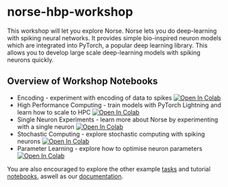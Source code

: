 # norse-hbp-workshop

This workshop will let you explore Norse. Norse
lets you do deep-learning with spiking neural networks.
It provides simple bio-inspired neuron models which
are integrated into PyTorch, a popular deep learning library.
This allows you to develop large scale deep-learning models
with spiking neurons quickly.

## Overview of Workshop Notebooks

- Encoding - experiment with encoding of data to spikes [![Open In Colab](https://colab.research.google.com/assets/colab-badge.svg)](https://colab.research.google.com/github/norse/norse-hbp-workshop/blob/master/encoding.ipynb)
- High Performance Computing - train models with PyTorch Lightning and learn how to scale to HPC [![Open In Colab](https://colab.research.google.com/assets/colab-badge.svg)](https://colab.research.google.com/github/norse/norse-hbp-workshop/blob/master/high-performance-computing.ipynb)
- Single Neuron Experiments - learn more about Norse by experimenting with a single neuron [![Open In Colab](https://colab.research.google.com/assets/colab-badge.svg)](https://colab.research.google.com/github/norse/norse-hbp-workshop/blob/master/single-neuron-experiments.ipynb)
- Stochastic Computing - explore stochastic computing with spiking neurons [![Open In Colab](https://colab.research.google.com/assets/colab-badge.svg)](https://colab.research.google.com/github/norse/norse-hbp-workshop/blob/master/stochastic-computing.ipynb)
- Parameter Learning - explore how to optimise neuron parameters [![Open In Colab](https://colab.research.google.com/assets/colab-badge.svg)](https://colab.research.google.com/github/norse/norse-hbp-workshop/blob/master/parameter-learning.ipynb)

You are also encouraged to explore the other example [tasks](https://github.com/norse/norse/task/) and
tutorial [notebooks](https://github.com/norse/notebooks/), aswell as our [documentation](https://norse.ai/docs).







